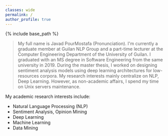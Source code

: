 ```yaml
---
classes: wide
permalink: /
author_profile: true
---
```

{% include base_path %}

> My full name is Javad PourMostafa (Pronunciation). I'm currently a graduate member at Guilan NLP Group and a part-time lecturer at the Computer Engineering Department of the University of Guilan. I graduated with an MS degree in Software Engineering from the same university in 2019. During the master thesis, I worked on designing sentiment analysis models using deep learning architectures for low-resources corpora. My research interests mainly centralize on NLP, Deep Learning. However, as non-academic affairs, I spend my time on Unix servers maintenance.

My academic research interests include:
-   Natural Language Processing (NLP)
-   Sentiment Analysis, Opinion Mining
-   Deep Learning
-   Machine Learning
-   Data Mining
